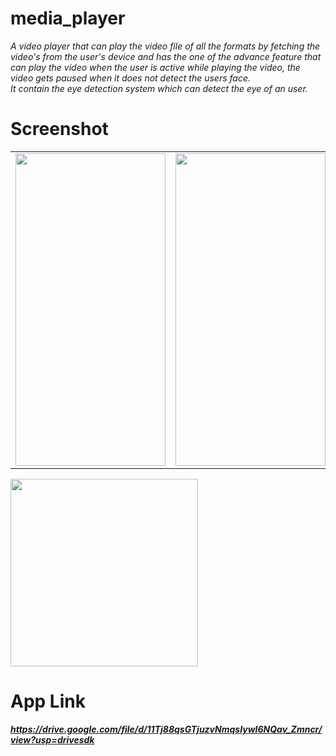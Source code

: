 # media_player
<i>A video player that can play the video file of all  the formats by fetching the video's from the user's device and has the one of the advance feature that can play the video when the user is active while playing the video, the video gets paused when it does not detect the users face.</br>It contain the eye detection system which can detect the eye of an user.  </i>
# Screenshot
<table>
  <tr>
     <td><img src="https://user-images.githubusercontent.com/83579946/150929202-23d02797-b79d-46a3-ab7e-272a91fbad1f.png" height="500" width="240"></td>
     <td><img src="https://user-images.githubusercontent.com/83579946/150929217-25a74cd2-b7cb-452c-9fe9-12eefb649049.png" height="500" width="240"></td>
     <td><img src="https://user-images.githubusercontent.com/83579946/150929238-7a25d3b2-6269-41c4-86c2-e1be6b84ad4c.png" height="500" width="240"></td>
  </tr>
 </table>
 <img src="https://user-images.githubusercontent.com/83579946/150929252-2ad29970-0264-484f-ad83-f5899288720d.jpg" height="300">
 
# App Link
<i><b>https://drive.google.com/file/d/11Tj88qsGTjuzvNmqsIywI6NQav_Zmncr/view?usp=drivesdk</b></i>
